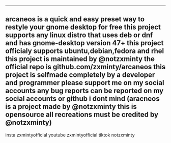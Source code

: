 -------------------------------------------------------------------------------------------------------------------------------------------------
arcaneos is a quick and easy preset way to restyle your gnome desktop for free this project supports any linux distro that uses deb or dnf and 
has gnome-desktop version 47+ this project officialy supports ubuntu,debian,fedora and rhel this project is maintained by @notzxminty the 
official repo is github.com/zxminty/arcaneos this project is selfmade completely by a developer and programmer please support me on my social
accounts any bug reports can be reported on my social accounts or github i dont mind
(aracneos is a project made by @notzxminty this is opensource all recreations must be credited by @notzxminty)
-------------------------------------------------------------------------------------------------------------------------------------------------
insta zxmintyofficial
youtube zxmintyofficial
tiktok notzxminty


